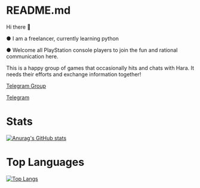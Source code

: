 # README.md
Hi there 👋

● I am a freelancer, currently learning python

● Welcome all PlayStation console players to join the fun and rational communication here.

This is a happy group of games that occasionally hits and chats with Hara. It needs their efforts and exchange information together!

[Telegram Group](https://t.me/PlayStation4Tw)

[Telegram](https://t.me/Kevin_RX)

# Stats
[![Anurag's GitHub stats](https://github-readme-stats.vercel.app/api?username=makubex2010)](https://github.com/makubex2010/github-readme-stats)
# Top Languages
[![Top Langs](https://github-readme-stats.vercel.app/api/top-langs/?username=makubex2010)](https://github.com/makubex2010/github-readme-stats)
